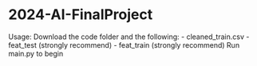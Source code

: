 # 2024-AI-FinalProject


Usage: Download the code folder and the following:
        - cleaned_train.csv
        - feat_test  (strongly recommend)
        - feat_train (strongly recommend)
Run main.py to begin